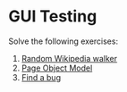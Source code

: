 # GUI Testing

Solve the following exercises:

1. [Random Wikipedia walker](./wikipedia.md)
2. [Page Object Model](./pageobejct.md)
3. [Find a bug](./findabug.md)